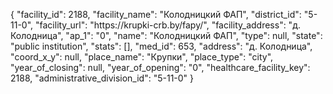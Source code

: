 {
    "facility_id": 2188,
    "facility_name": "Колодницкий ФАП",
    "district_id": "5-11-0",
    "facility_url": "https:\/\/krupki-crb.by\/fapy\/",
    "facility_address": "д. Колодница",
    "ap_1": "0",
    "name": "Колодницкий ФАП",
    "type": null,
    "state": "public institution",
    "stats": [],
    "med_id": 653,
    "address": "д. Колодница",
    "coord_x_y": null,
    "place_name": "Крупки",
    "place_type": "city",
    "year_of_closing": null,
    "year_of_opening": "0",
    "healthcare_facility_key": 2188,
    "administrative_division_id": "5-11-0"
}